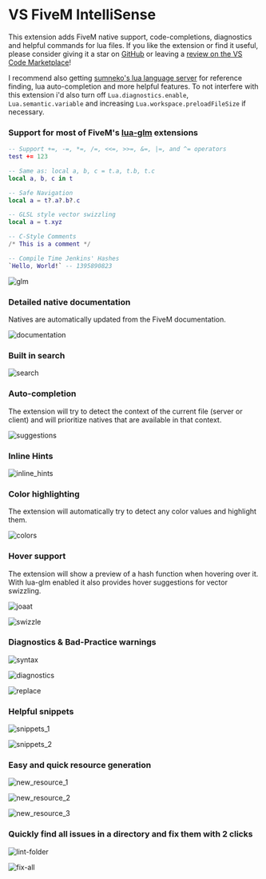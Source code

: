 # VS FiveM IntelliSense

This extension adds FiveM native support, code-completions, diagnostics and helpful commands for lua files. If you like the extension or find it useful, please consider giving it a star on [GitHub](https://github.com/coalaura/vs-fivem) or leaving a [review on the VS Code Marketplace](https://marketplace.visualstudio.com/items?itemName=coalaura.vs-fivem&ssr=false#review-details)!

I recommend also getting [sumneko's lua language server](https://marketplace.visualstudio.com/items?itemName=sumneko.lua) for reference finding, lua auto-completion and more helpful features. To not interfere with this extension i'd also turn off `Lua.diagnostics.enable`, `Lua.semantic.variable` and increasing `Lua.workspace.preloadFileSize` if necessary.

### Support for most of FiveM's [lua-glm](https://github.com/citizenfx/lua/blob/luaglm-dev/cfx/README.md) extensions
```lua
-- Support +=, -=, *=, /=, <<=, >>=, &=, |=, and ^= operators
test += 123

-- Same as: local a, b, c = t.a, t.b, t.c
local a, b, c in t

-- Safe Navigation
local a = t?.a?.b?.c

-- GLSL style vector swizzling
local a = t.xyz

-- C-Style Comments
/* This is a comment */

-- Compile Time Jenkins' Hashes
`Hello, World!` -- 1395890823
```

![glm](.github/glm.png)

### Detailed native documentation
Natives are automatically updated from the FiveM documentation.

![documentation](.github/documentation.png)

### Built in search

![search](.github/search.png)

### Auto-completion
The extension will try to detect the context of the current file (server or client) and will prioritize natives that are available in that context.

![suggestions](.github/suggestions.png)

### Inline Hints

![inline_hints](.github/inline_hints.png)

### Color highlighting
The extension will automatically try to detect any color values and highlight them.

![colors](.github/colors.png)

### Hover support
The extension will show a preview of a hash function when hovering over it. With lua-glm enabled it also provides hover suggestions for vector swizzling.

![joaat](.github/joaat.png)

![swizzle](.github/swizzle.png)

### Diagnostics & Bad-Practice warnings

![syntax](.github/syntax.png)

![diagnostics](.github/diagnostics.png)

![replace](.github/replace.png)

### Helpful snippets

![snippets_1](.github/snippets_1.png)

![snippets_2](.github/snippets_2.png)

### Easy and quick resource generation

![new_resource_1](.github/new_resource_1.png)

![new_resource_2](.github/new_resource_2.png)

![new_resource_3](.github/new_resource_3.png)

### Quickly find all issues in a directory and fix them with 2 clicks

![lint-folder](.github/lint-folder.png)

![fix-all](.github/fix-all.png)
